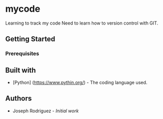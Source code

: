 # mycode
Learning to track my code
Need to learn how to version control with GIT.
## Getting Started
### Prerequisites
## Built with
* [Python] (https://www.pythin.org/) - The coding language used.
## Authors
* Joseph Rodriguez - *Initial work*

